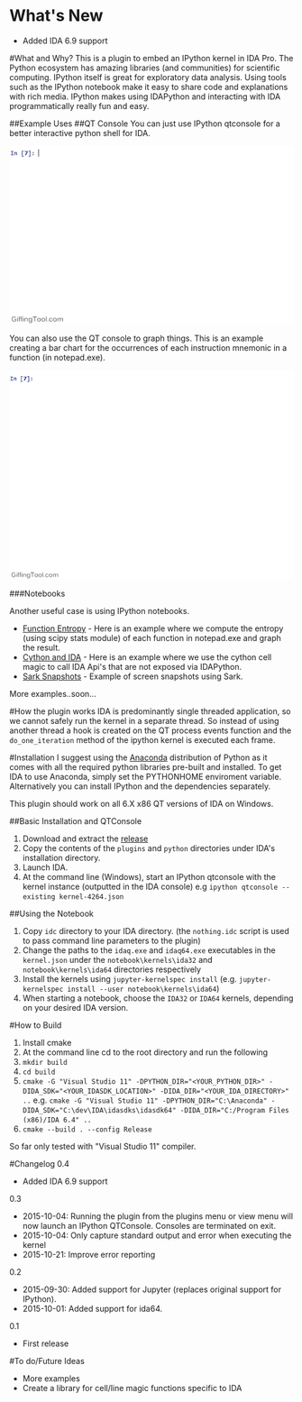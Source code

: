 # What's New
- Added IDA 6.9 support

#What and Why?
This is a plugin to embed an IPython kernel in IDA Pro. The Python ecosystem has amazing libraries (and communities) for scientific computing. IPython itself is great for exploratory data analysis. Using tools such as the IPython notebook make it easy to share code and explanations with rich media. IPython makes using IDAPython and interacting with IDA programmatically really fun and easy.

##Example Uses
##QT Console
You can just use IPython qtconsole for a better interactive python shell for IDA.

![Image of Basic QT Usage](qtbasic.gif)


You can also use the QT console to graph things. This is an example creating a bar chart for the occurrences of each instruction mnemonic in a function (in notepad.exe).

![Image of QT with graph](qtwithgraph.gif)

###Notebooks

Another useful case is using IPython notebooks.

- [Function Entropy](http://nbviewer.ipython.org/github/james91b/ida_ipython/blob/master/notebook/examples/Function%20Entropy.ipynb) - Here is an example where we compute the entropy (using scipy stats module) of each function in notepad.exe and graph the result.
- [Cython and IDA](http://nbviewer.ipython.org/github/james91b/ida_ipython/blob/master/notebook/examples/Cython%20and%20IDA.ipynb) - Here is an example where we use the cython cell magic to call IDA Api's that are not exposed via IDAPython.
- [Sark Snapshots](http://nbviewer.ipython.org/github/james91b/ida_ipython/blob/master/notebook/examples/Sark%20Snapshots.ipynb) - Example of screen snapshots using Sark.

More examples..soon...

#How the plugin works
IDA is predominantly single threaded application, so we cannot safely run the kernel in a separate thread. So instead of using another thread a hook is created on the QT process events function and the `do_one_iteration` method of the ipython kernel is executed each frame.

#Installation
I suggest using the [Anaconda](http://continuum.io/downloads) distribution of Python as it comes with all the required python libraries pre-built and installed. To get IDA to use Anaconda, simply set the PYTHONHOME enviroment variable. Alternatively you can install IPython and the dependencies separately.

This plugin should work on all 6.X x86 QT versions of IDA on Windows.

##Basic Installation and QTConsole
1. Download and extract the [release](https://github.com/james91b/ida_ipython/releases/tag/0.4)
2. Copy the contents of the `plugins` and `python` directories under IDA's installation directory.
4. Launch IDA.
5. At the command line (Windows), start an IPython qtconsole with the kernel instance (outputted in the IDA console) e.g `ipython qtconsole --existing kernel-4264.json`

##Using the Notebook
1. Copy `idc` directory to your IDA directory. (the `nothing.idc` script is used to pass command line parameters to the plugin)
2. Change the paths to the `idaq.exe` and `idaq64.exe` executables in the `kernel.json` under the `notebook\kernels\ida32`
    and `notebook\kernels\ida64` directories respectively
3. Install the kernels using `jupyter-kernelspec install` (e.g. `jupyter-kernelspec install --user notebook\kernels\ida64`)
4. When starting a notebook, choose the `IDA32` or `IDA64` kernels, depending on your desired IDA version.

#How to Build
1. Install cmake
2. At the command line cd to the root directory and run the following
3. `mkdir build`
4. `cd build`
5. `cmake -G "Visual Studio 11" -DPYTHON_DIR="<YOUR_PYTHON_DIR>" -DIDA_SDK="<YOUR_IDASDK_LOCATION>" -DIDA_DIR="<YOUR_IDA_DIRECTORY>" ..`
e.g.
`cmake -G "Visual Studio 11" -DPYTHON_DIR="C:\Anaconda" -DIDA_SDK="C:\dev\IDA\idasdks\idasdk64" -DIDA_DIR="C:/Program Files (x86)/IDA 6.4" ..`
6. `cmake --build . --config Release`

So far only tested with "Visual Studio 11" compiler.

#Changelog
0.4
- Added IDA 6.9 support

0.3
- 2015-10-04: Running the plugin from the plugins menu or view menu will now launch an IPython QTConsole. Consoles are terminated on exit.
- 2015-10-04: Only capture standard output and error when executing the kernel
- 2015-10-21: Improve error reporting

0.2
- 2015-09-30: Added support for Jupyter (replaces original support for IPython).
- 2015-10-01: Added support for ida64.

0.1
- First release

#To do/Future Ideas
- More examples
- Create a library for cell/line magic functions specific to IDA
